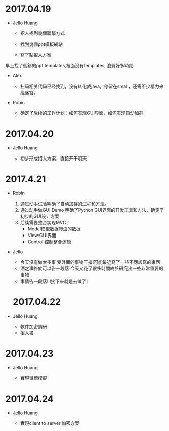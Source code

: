 # 2017.04.19 #

* Jello Huang

  * 招人找到幾個聯繫方式

  * 找到幾個ppt模板網站

  * 寫了點招人方案
 
早上找了個錯的ppt templates,裡面沒有templates, 浪費好多時間
 
* Alex
  
  * 扫码相关代码已经找到，没有转化成java，停留在smali，还需不少精力来绕迷宫。

* Robin

	* 确定了后续的工作计划：如何实现GUI界面，如何实现自动加群
	
# 2017.04.20 #

* Jello Huang

  * 初步形成招人方案，直接开干明天
  
# 2017.4.21 #

* Robin
  1. 通过动手试验明确了自动加群的过程和方法。
  2. 通过动手做GUI Demo 明确了Python GUI界面的开发工具和方法，确定了初步的GUI设计方案
  3.	后续需要整合实现MVC：
		-  Model模型数据爬虫的数据
		-  View:GUI界面
		-  Control:控制整合逻辑	

* Jello 
  
  * 今天沒有做太多事 受外面的事物干擾!可能最近寫了一些不應該寫的東西
  * 酒之事終於可以告一段落 今天又花了很多時間終於研究出一些非常重要的事物
  * 事情告一段落!!!接下來就是去做了!
  
  
  # 2017.04.22 #

* Jello Huang

  * 軟件加密調研
  * 招人書
  
 # 2017.04.23 #

* Jello Huang

  * 實現鼠標模擬
  
  
 # 2017.04.24 #

* Jello Huang

  * 實現client to server 加密方案
